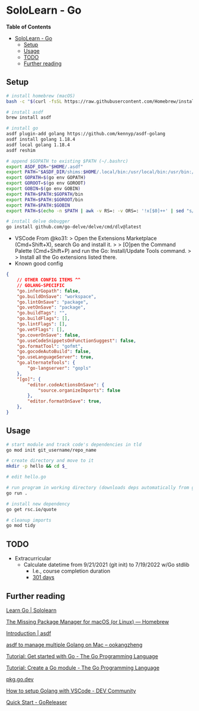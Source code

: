 # SoloLearn - Go

**Table of Contents**
* [SoloLearn - Go](#sololearn---go)
  * [Setup](#setup)
  * [Usage](#usage)
  * [TODO](#todo)
  * [Further reading](#further-reading)

## Setup
```bash
# install homebrew (macOS)
bash -c "$(curl -fsSL https://raw.githubusercontent.com/Homebrew/install/HEAD/install.sh)"

# install asdf
brew install asdf

# install go
asdf plugin-add golang https://github.com/kennyp/asdf-golang
asdf install golang 1.18.4
asdf local golang 1.18.4
asdf reshim

# append $GOPATH to existing $PATH (~/.bashrc)
export ASDF_DIR="$HOME/.asdf"
export PATH="$ASDF_DIR/shims:$HOME/.local/bin:/usr/local/bin:/usr/bin:/bin:/usr/sbin:/sbin:$PATH"
export GOPATH=$(go env GOPATH)
export GOROOT=$(go env GOROOT)
export GOBIN=$(go env GOBIN)
export PATH=$PATH:$GOPATH/bin
export PATH=$PATH:$GOROOT/bin
export PATH=$PATH:$GOBIN
export PATH=$(echo -n $PATH | awk -v RS=: -v ORS=: '!x[$0]++' | sed "s/\(.*\).\{1\}/\1/")

# install delve debugger
go install github.com/go-delve/delve/cmd/dlv@latest
```

* VSCode
  From @ko31: > Open the Extensions Marketplace (Cmd+Shift+X), search Go and install it. > > [O]pen the Command Palette (Cmd+Shift+P) and run the Go: Install/Update Tools command. > > Install all the Go extensions listed there.
* Known good config

```json
{
    // OTHER CONFIG ITEMS ^^
    // GOLANG-SPECIFIC
    "go.inferGopath": false,
    "go.buildOnSave": "workspace",
    "go.lintOnSave": "package",
    "go.vetOnSave": "package",
    "go.buildTags": "",
    "go.buildFlags": [],
    "go.lintFlags": [],
    "go.vetFlags": [],
    "go.coverOnSave": false,
    "go.useCodeSnippetsOnFunctionSuggest": false,
    "go.formatTool": "gofmt",
    "go.gocodeAutoBuild": false,
    "go.useLanguageServer": true,
    "go.alternateTools": {
        "go-langserver": "gopls"
    },
    "[go]": {
        "editor.codeActionsOnSave": {
            "source.organizeImports": false
        },
        "editor.formatOnSave": true,
    },
}
```

## Usage
```bash
# start module and track code's dependencies in tld
go mod init git_username/repo_name

# create directory and move to it
mkdir -p hello && cd $_

# edit hello.go

# run program in working directory (downloads deps automatically from go.mod)
go run .

# install new dependency
go get rsc.io/quote

# cleanup imports
go mod tidy
```

## TODO
* Extracurricular
  * Calculate datetime from 9/21/2021 (git init) to 7/19/2022 w/Go stdlib
    * I.e., course completion duration
    * [301 days](https://www.timeanddate.com/date/durationresult.html?m1=09&d1=21&y1=2021&m2=7&d2=19&y2=2022)

## Further reading

[Learn Go | Sololearn](https://www.sololearn.com/learning/1164)

[The Missing Package Manager for macOS (or Linux) — Homebrew](https://brew.sh/)

[Introduction | asdf](https://asdf-vm.com/guide/introduction.html)

[asdf to manage multiple Golang on Mac – ookangzheng](https://www.ookangzheng.com/asdf-to-manage-multiple-golang-on-mac/)

[Tutorial: Get started with Go - The Go Programming Language](https://golang.org/doc/tutorial/getting-started)

[Tutorial: Create a Go module - The Go Programming Language](https://golang.org/doc/tutorial/create-module)

[pkg.go.dev](https://pkg.go.dev/)

[How to setup Golang with VSCode - DEV Community](https://dev.to/ko31/how-to-setup-golang-with-vscode-1i4i)

[Quick Start - GoReleaser](https://goreleaser.com/quick-start/)
